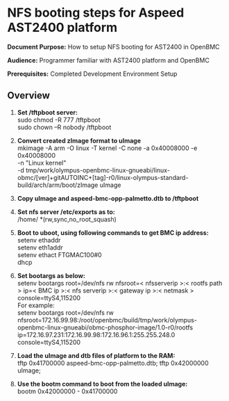 ﻿# NFS booting steps for Aspeed AST2400 platform

**Document Purpose:** How to setup NFS booting for AST2400 in OpenBMC 

**Audience:** Programmer familiar with AST2400 platform and OpenBMC

**Prerequisites:** Completed Development Environment Setup

## Overview

1. **Set /tftpboot server:**  
sudo chmod -R 777 /tftpboot  
sudo chown –R nobody /tftpboot

2. **Convert created zImage format to uImage**  
mkimage -A arm -O linux -T kernel -C none -a 0x40008000 -e 0x40008000 \
-n "Linux kernel" \
-d tmp/work/olympus-openbmc-linux-gnueabi/linux-obmc/[ver]+gitAUTOINC+[tag]-r0/linux-olympus-standard-build/arch/arm/boot/zImage uImage

3. **Copy uImage and aspeed-bmc-opp-palmetto.dtb to /tftpboot**

4. **Set  nfs server /etc/exports as to:**  
/home/  *(rw,sync,no_root_squash)

5. **Boot to uboot, using following commands to get BMC ip address:**  
setenv ethaddr  
setenv eth1addr  
setenv ethact FTGMAC100#0  
dhcp   

6. **Set bootargs as below:**  
setenv bootargs root=/dev/nfs rw nfsroot=< nfsserverip >:< rootfs path > 
ip=< BMC ip >:< nfs serverip >:< gateway ip >:< netmask > console=ttyS4,115200  
For example:  
setenv bootargs root=/dev/nfs rw nfsroot=172.16.99.98:/root/openbmc/build/tmp/work/olympus-openbmc-linux-gnueabi/obmc-phosphor-image/1.0-r0/rootfs ip=172.16.97.231:172.16.99.98:172.16.96.1:255.255.248.0 console=ttyS4,115200

7. **Load the uImage and dtb files of platform to the RAM:**  
tftp 0x41700000 aspeed-bmc-opp-palmetto.dtb; tftp 0x42000000 uImage;

8. **Use the bootm command to boot from the loaded uImage:**  
bootm  0x42000000 - 0x41700000

